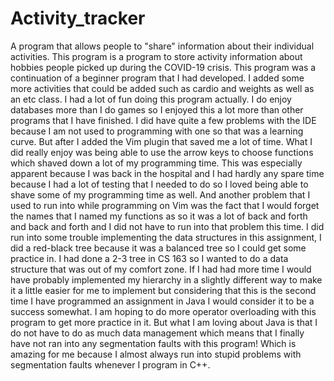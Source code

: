 # Activity_tracker
A program that allows people to "share" information about their individual activities. 
This program is a program to store activity information about hobbies people picked up during the COVID-19 crisis. This program was a continuation of a beginner program that I had developed. I added some more activities that could be added such as cardio and weights as well as an etc class. I had a lot of fun doing this program actually. I do enjoy databases more than I do games so I enjoyed this a lot more than other programs that I have finished. I did have quite a few problems with the IDE because I am not used to programming with one so that was a learning curve. But after I added the Vim plugin that saved me a lot of time. What I did really enjoy was being able to use the arrow keys to choose functions which shaved down a lot of my programming time. This was especially apparent because I was back in the hospital and I had hardly any spare time because I had a lot of testing that I needed to do so I loved being able to shave some of my programming time as well. And another problem that I used to run into while programming on Vim was the fact that I would forget the names that I named my functions as so it was a lot of back and forth and back and forth and I did not have to run into that problem this time. I did run into some trouble implementing the data structures in this assignment, I did a red-black tree because it was a balanced tree so I could get some practice in. I had done a 2-3 tree in CS 163 so I wanted to do a data structure that was out of my comfort zone. If I had had more time I would have probably implemented my hierarchy in a slightly different way to make it a little easier for me to implement but considering that this is the second time I have programmed an assignment in Java I would consider it to be a success somewhat. I am hoping to do more operator overloading with this program to get more practice in it. But what I am loving about Java is that I do not have to do as much data management which means that I finally have not ran into any segmentation faults with this program! Which is amazing for me because I almost always run into stupid problems with segmentation faults whenever I program in C++.  
